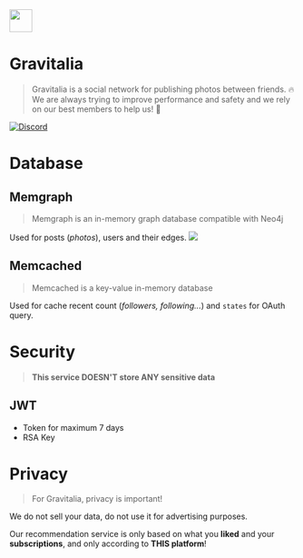 <img src="https://avatars.githubusercontent.com/u/81774317?s=200&v=4" width="40" />

# Gravitalia
> Gravitalia is a social network for publishing photos between friends. 🔥<br>
> We are always trying to improve performance and safety and we rely on our best members to help us! 💪

[![Discord](https://img.shields.io/discord/843780677019500565?label=Chat&logo=discord&style=for-the-badge[Discord])](https://discord.gg/4dcEwKj2KM)

# Database
## Memgraph
> Memgraph is an in-memory graph database compatible with Neo4j

Used for posts (*photos*), users and their edges.
<img src="https://media.discordapp.net/attachments/844241319165558803/1084124477106962463/Capture_decran_2023-03-11_a_15.43.32.png?width=1198&height=996" />

## Memcached
> Memcached is a key-value in-memory database

Used for cache recent count (*followers, following...*) and `states` for OAuth query.

# Security
> **This service DOESN'T store ANY sensitive data**
## JWT
- Token for maximum 7 days
- RSA Key

# Privacy
> For Gravitalia, privacy is important!

We do not sell your data, do not use it for advertising purposes.

Our recommendation service is only based on what you **liked** and your **subscriptions**, and only according to **THIS platform**!
